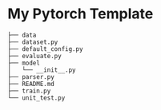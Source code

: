 # My Pytorch Template

```
├── data
├── dataset.py
├── default_config.py
├── evaluate.py
├── model
│   └── __init__.py
├── parser.py
├── README.md
├── train.py
└── unit_test.py
```